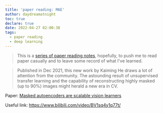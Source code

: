 ```yaml
---
title: 'paper reading: MAE'
author: daydreamatnight
toc: true
declare: true
date: 2022-04-27 02:00:38
tags:
  - paper reading
  - deep learning
---
```


> This is a [series of paper reading notes](https://daydreamatnight.github.io/2022/04/02/paper-reading-start/), hopefully, to push me to read paper casually and to leave some record of what I've learned.

> Published in Dec 2021, this new work by Kaiming He draws a lot of attention from the community. The astounding result of unsupervised transfer learning and the capability of reconstructing highly masked (up to 90%) images might herald a new era in CV. 

<!-- more -->

Paper: [Masked autoencoders are scalable vision learners](https://arxiv.org/abs/2111.06377)

Useful link: https://www.bilibili.com/video/BV1sq4y1q77t/

